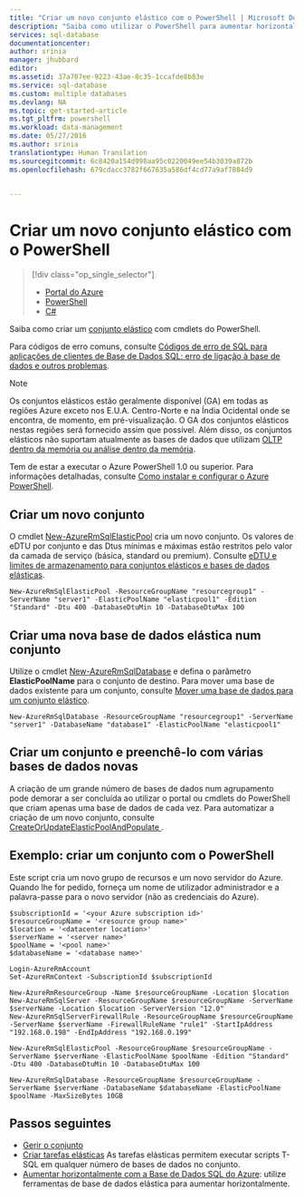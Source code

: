 ```yaml
---
title: "Criar um novo conjunto elástico com o PowerShell | Microsoft Docs"
description: "Saiba como utilizar o PowerShell para aumentar horizontalmente recursos da Base de Dados SQL do Azure, criando um conjunto elástico dimensionável para gerir várias bases de dados."
services: sql-database
documentationcenter: 
author: srinia
manager: jhubbard
editor: 
ms.assetid: 37a707ee-9223-43ae-8c35-1ccafde8b83e
ms.service: sql-database
ms.custom: multiple databases
ms.devlang: NA
ms.topic: get-started-article
ms.tgt_pltfrm: powershell
ms.workload: data-management
ms.date: 05/27/2016
ms.author: srinia
translationtype: Human Translation
ms.sourcegitcommit: 6c8420a154d998aa95c0220049ee54b3039a872b
ms.openlocfilehash: 679cdacc3782f667635a586df4cd77a9af7884d9


---
```

# <a name="create-a-new-elastic-pool-with-powershell"></a>Criar um novo conjunto elástico com o PowerShell
> [!div class="op_single_selector"]
> * [Portal do Azure](sql-database-elastic-pool-create-portal.md)
> * [PowerShell](sql-database-elastic-pool-create-powershell.md)
> * [C#](sql-database-elastic-pool-create-csharp.md)
>
>

Saiba como criar um [conjunto elástico](sql-database-elastic-pool.md) com cmdlets do PowerShell.

Para códigos de erro comuns, consulte [Códigos de erro de SQL para aplicações de clientes de Base de Dados SQL: erro de ligação à base de dados e outros problemas](sql-database-develop-error-messages.md).

> [!NOTE]
> Os conjuntos elásticos estão geralmente disponível (GA) em todas as regiões Azure exceto nos E.U.A. Centro-Norte e na Índia Ocidental onde se encontra, de momento, em pré-visualização.  O GA dos conjuntos elásticos nestas regiões será fornecido assim que possível. Além disso, os conjuntos elásticos não suportam atualmente as bases de dados que utilizam [OLTP dentro da memória ou análise dentro da memória](sql-database-in-memory.md).
>
>

Tem de estar a executar o Azure PowerShell 1.0 ou superior. Para informações detalhadas, consulte [Como instalar e configurar o Azure PowerShell](/powershell/azureps-cmdlets-docs).

## <a name="create-a-new-pool"></a>Criar um novo conjunto
O cmdlet [New-AzureRmSqlElasticPool](https://msdn.microsoft.com/library/azure/mt619378\(v=azure.300\).aspx) cria um novo conjunto. Os valores de eDTU por conjunto e das Dtus mínimas e máximas estão restritos pelo valor da camada de serviço (básica, standard ou premium). Consulte [eDTU e limites de armazenamento para conjuntos elásticos e bases de dados elásticas](sql-database-elastic-pool.md#edtu-and-storage-limits-for-elastic-pools).

    New-AzureRmSqlElasticPool -ResourceGroupName "resourcegroup1" -ServerName "server1" -ElasticPoolName "elasticpool1" -Edition "Standard" -Dtu 400 -DatabaseDtuMin 10 -DatabaseDtuMax 100


## <a name="create-a-new-elastic-database-in-a-pool"></a>Criar uma nova base de dados elástica num conjunto
Utilize o cmdlet [New-AzureRmSqlDatabase](https://msdn.microsoft.com/library/azure/mt619339\(v=azure.300\).aspx) e defina o parâmetro **ElasticPoolName** para o conjunto de destino. Para mover uma base de dados existente para um conjunto, consulte [Mover uma base de dados para um conjunto elástico](sql-database-elastic-pool-manage-powershell.md#move-a-database-into-an-elastic-pool).

    New-AzureRmSqlDatabase -ResourceGroupName "resourcegroup1" -ServerName "server1" -DatabaseName "database1" -ElasticPoolName "elasticpool1"

## <a name="create-a-pool-and-populate-it-with-multiple-new-databases"></a>Criar um conjunto e preenchê-lo com várias bases de dados novas
A criação de um grande número de bases de dados num agrupamento pode demorar a ser concluída ao utilizar o portal ou cmdlets do PowerShell que criam apenas uma base de dados de cada vez. Para automatizar a criação de um novo conjunto, consulte [CreateOrUpdateElasticPoolAndPopulate ](https://gist.github.com/billgib/d80c7687b17355d3c2ec8042323819ae).   

## <a name="example-create-a-pool-using-powershell"></a>Exemplo: criar um conjunto com o PowerShell
Este script cria um novo grupo de recursos e um novo servidor do Azure. Quando lhe for pedido, forneça um nome de utilizador administrador e a palavra-passe para o novo servidor (não as credenciais do Azure).

    $subscriptionId = '<your Azure subscription id>'
    $resourceGroupName = '<resource group name>'
    $location = '<datacenter location>'
    $serverName = '<server name>'
    $poolName = '<pool name>'
    $databaseName = '<database name>'

    Login-AzureRmAccount
    Set-AzureRmContext -SubscriptionId $subscriptionId

    New-AzureRmResourceGroup -Name $resourceGroupName -Location $location
    New-AzureRmSqlServer -ResourceGroupName $resourceGroupName -ServerName $serverName -Location $location -ServerVersion "12.0"
    New-AzureRmSqlServerFirewallRule -ResourceGroupName $resourceGroupName -ServerName $serverName -FirewallRuleName "rule1" -StartIpAddress "192.168.0.198" -EndIpAddress "192.168.0.199"

    New-AzureRmSqlElasticPool -ResourceGroupName $resourceGroupName -ServerName $serverName -ElasticPoolName $poolName -Edition "Standard" -Dtu 400 -DatabaseDtuMin 10 -DatabaseDtuMax 100

    New-AzureRmSqlDatabase -ResourceGroupName $resourceGroupName -ServerName $serverName -DatabaseName $databaseName -ElasticPoolName $poolName -MaxSizeBytes 10GB



## <a name="next-steps"></a>Passos seguintes
* [Gerir o conjunto](sql-database-elastic-pool-manage-powershell.md)
* [Criar tarefas elásticas](sql-database-elastic-jobs-overview.md) As tarefas elásticas permitem executar scripts T-SQL em qualquer número de bases de dados no conjunto.
* [Aumentar horizontalmente com a Base de Dados SQL do Azure](sql-database-elastic-scale-introduction.md): utilize ferramentas de base de dados elástica para aumentar horizontalmente.



<!--HONumber=Jan17_HO1-->


